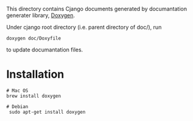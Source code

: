 This directory contains Cjango documents generated by documantation generater library, [Doxygen](http://www.stack.nl/~dimitri/doxygen/).

Under cjango root directory (i.e. parent directory of doc/), run

```
doxygen doc/Doxyfile
```

to update documantation files.

# Installation

```
# Mac OS
brew install doxygen

# Debian
 sudo apt-get install doxygen
```